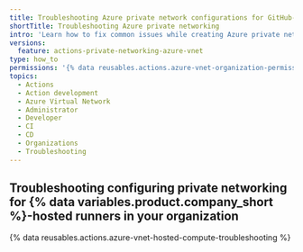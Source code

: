 ```yaml
---
title: Troubleshooting Azure private network configurations for GitHub-hosted runners in your organization
shortTitle: Troubleshooting Azure private networking
intro: 'Learn how to fix common issues while creating Azure private network configurations to use {% data variables.product.company_short %}-hosted runners with an Azure VNET.'
versions:
  feature: actions-private-networking-azure-vnet
type: how_to
permissions: '{% data reusables.actions.azure-vnet-organization-permissions %}'
topics:
  - Actions
  - Action development
  - Azure Virtual Network
  - Administrator
  - Developer
  - CI
  - CD
  - Organizations
  - Troubleshooting
---
```


## Troubleshooting configuring private networking for {% data variables.product.company_short %}-hosted runners in your organization

{% data reusables.actions.azure-vnet-hosted-compute-troubleshooting %}
